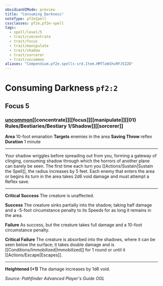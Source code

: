```yaml
---
obsidianUIMode: preview
title: "Consuming Darkness"
noteType: pf2eSpell
cssclasses: pf2e,pf2e-spell
tags:
  - spell/level/5
  - trait/concentrate
  - trait/focus
  - trait/manipulate
  - trait/shadow
  - trait/sorcerer
  - trait/uncommon
aliases: "Compendium.pf2e.spells-srd.Item.HMTloW1hvRFJ5Z2D" 
---
```

# Consuming Darkness  `pf2:2`  
## Focus 5
### [uncommon](uncommon "Uncommon Rarity Trait")[[concentrate]][[focus]][[manipulate]][[01) Rules/Bestiaries/Bestiary 1/Shadow]][[sorcerer]]

**Area** 10-foot emanation
**Targets** enemies in the area
**Saving Throw**  reflex
**Duration** 1 minute
* * * 
Your shadow wriggles before spreading out from you, forming a gateway of clinging, consuming shadow through which the horrors of another plane can barely be seen. The first time each turn you [[Actions/Sustain|Sustain the Spell]], the radius increases by 5 feet. Each enemy that enters the area or begins its turn in the area takes 2d6 void damage and must attempt a Reflex save.

* * *

**Critical Success** The creature is unaffected.

**Success** The creature sinks partially into the shadow, taking half damage and a -5-foot circumstance penalty to its Speeds for as long it remains in the area.

**Failure** As success, but the creature takes full damage and a 10-foot circumstance penalty.

**Critical Failure** The creature is absorbed into the shadows, where it can be seen below the surface; it takes double damage and is [[Conditions/Immobilized|Immobilized]] for 1 round or until it [[Actions/Escape|Escapes]].

* * *

**Heightened (+1)** The damage increases by 1d6 void.

*Source: Pathfinder Advanced Player's Guide*
*OGL*